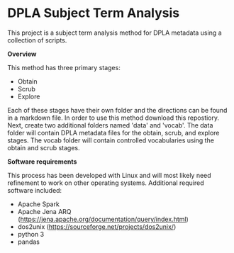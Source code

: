 # DPLA Subject Term Analysis
This project is a subject term analysis method for DPLA metadata using a collection of scripts.

**Overview**

This method has three primary stages:

- Obtain
- Scrub
- Explore

Each of these stages have their own folder and the directions can be found in a markdown file. In order to use this method download this repostiory. Next, create two additional folders named 'data' and 'vocab'. The data folder will contain DPLA metadata files for the obtain, scrub, and explore stages. The vocab folder will contain controlled vocabularies using the obtain and scrub stages.

**Software requirements**

This process has been developed with Linux and will most likely need refinement to work on other operating systems. Additional required software included:
* Apache Spark
* Apache Jena ARQ (https://jena.apache.org/documentation/query/index.html)
* dos2unix (https://sourceforge.net/projects/dos2unix/)
* python 3
* pandas

